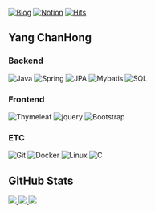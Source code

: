 <!-- [![Hits](https://hits.seeyoufarm.com/api/count/incr/badge.svg?url=https%3A%2F%2Fgithub.com%2Fch-yang1273&count_bg=%2379C83D&title_bg=%23555555&icon=&icon_color=%23E7E7E7&title=hits&edge_flat=false)](https://github.com/ch-yang1273) -->
[![Blog](https://img.shields.io/badge/-Blog-3178C6.svg?&style=round-square&logo=Tistory&logoColor=#000000)](https://ch-yang.tistory.com)
[![Notion](https://img.shields.io/badge/-Notion-2B2B2B.svg?&style=round-square&logo=Notion&logoColor=#000000)](https://ch-yang1273.notion.site)
[![Hits](https://komarev.com/ghpvc/?username=ch-yang1273&color=blue&style=flat)](https://github.com/ch-yang1273)

## Yang ChanHong

### Backend

![Java](https://img.shields.io/badge/Java-007396.svg?&style=round-square&logo=java&logoColor=white)
![Spring](https://img.shields.io/badge/Spring-6DB33F.svg?&style=round-square&logo=spring&logoColor=white)
![JPA](https://img.shields.io/badge/JPA-003545.svg?&style=round-square&logo=hibernate&logoColor=white)
![Mybatis](https://img.shields.io/badge/Mybatis-FF4500.svg?&style=round-square&logo=mybatis&logoColor=white)
![SQL](https://img.shields.io/badge/SQL-59666C.svg?&style=round-square&logo=mariadb&logoColor=white)

### Frontend

![Thymeleaf](https://img.shields.io/badge/Thymeleaf-005F0F.svg?&style=round-square&logo=thymeleaf&logoColor=white)
![jquery](https://img.shields.io/badge/jquery-0769AD.svg?&style=round-square&logo=jquery&logoColor=white)
![Bootstrap](https://img.shields.io/badge/Bootstrap-7952B3.svg?&style=round-square&logo=bootstrap&logoColor=white)

### ETC

![Git](https://img.shields.io/badge/Git-F05032.svg?&style=round-square&logo=Git&logoColor=white)
![Docker](https://img.shields.io/badge/Docker-2496ED.svg?&style=round-square&logo=docker&logoColor=white)
![Linux](https://img.shields.io/badge/Linux-FCC624.svg?&style=round-square&logo=linux&logoColor=white)
![C](https://img.shields.io/badge/C-A8B9CC.svg?&style=round-square&logo=C&logoColor=white)

## GitHub Stats
<p align="left">
  <a href="https://github.com/ch-yang1273">
    <img src="http://github-profile-summary-cards.vercel.app/api/cards/profile-details?username=ch-yang1273&theme=transparent" />
  </a>
  <a href="https://github.com/ch-yang1273">
    <img src="https://github-readme-streak-stats.herokuapp.com/?user=ch-yang1273&hide_border=true&card_width=338&theme=transparent" />
  </a>
  <a href="https://github.com/ch-yang1273">
    <img src="http://github-profile-summary-cards.vercel.app/api/cards/stats?username=ch-yang1273&theme=transparent" />
</p>
    
<!-- ![Github Stats](https://github-readme-stats.vercel.app/api?username=ch-yang1273&show_icons=true&count_private=true&hide_border=true) -->
